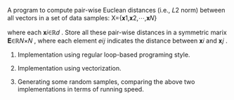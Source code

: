 A program to compute pair-wise Euclean distances (i.e.,  𝐿2  norm) between all vectors in a set of data samples:
X={𝐱1,𝐱2,⋯,𝐱𝑁}
 
where each  𝐱𝑖∈ℝ𝑑 . Store all these pair-wise distances in a symmetric marix  𝐄∈ℝ𝑁×𝑁 , where each element  𝑒𝑖𝑗  indicates the distance between  𝐱𝑖  and  𝐱𝑗 .

1. Implementation using regular loop-based programing style.

2. Implementation using vectorization.

3. Generating some random samples, comparing the above two implementations in terms of running speed.
